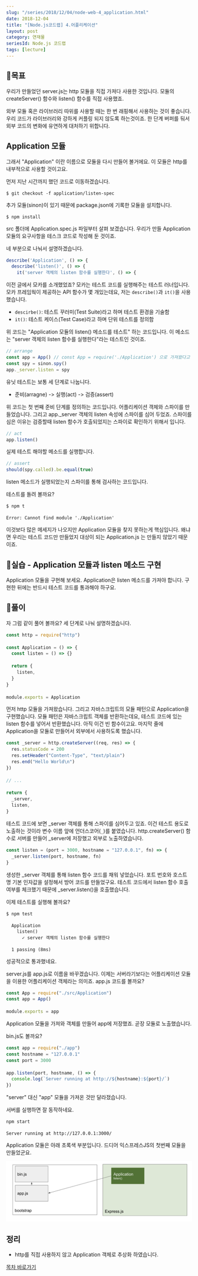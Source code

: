 ```yaml
---
slug: "/series/2018/12/04/node-web-4_application.html"
date: 2018-12-04
title: "[Node.js코드랩] 4.어플리케이션"
layout: post
category: 연재물
seriesId: Node.js 코드랩
tags: [lecture]
---
```


## 🌳목표

우리가 만들었던 server.js는 http 모듈을 직접 가져다 사용한 것입니다.
모듈의 createServer() 함수와 listen() 함수를 직접 사용했죠.

외부 모듈 혹은 라이브러리 따위를 사용할 때는 한 번 래핑해서 사용하는 것이 좋습니다.
우리 코드가 라이브러리와 강하게 커플링 되지 않도록 하는것이죠.
한 단계 버퍼를 둬서 외부 코드의 변화에 유연하게 대처하기 위합니다.

## Application 모듈

그래서 "Application" 이란 이름으로 모듈을 다시 만들어 볼거에요.
이 모듈은 http를 내부적으로 사용할 것이고요.

먼저 지난 시간까지 했던 코드로 이동하겠습니다.

```
$ git checkout -f application/listen-spec
```

추가 모듈(sinon)이 있기 때문에 package.json에 기록한 모듈을 설치합니다.

```
$ npm install
```

src 폴더에 Application.spec.js 파일부터 살펴 보겠습니다.
우리가 만들 Application 모듈의 요구사항을 테스크 코드로 작성해 둔 것이죠.

네 부분으로 나눠서 설명하겠습니다.

```js
describe('Application', () => {
  describe('listen()', () => {
    it('server 객체의 listen 함수를 실행한다', () => {
```

이전 글에서 모카를 소개했었죠? 모카는 테스트 코드를 실행해주는 테스트 러너입니다.
모카 프레임웍이 제공하는 API 함수가 몇 개있는데요, 저는 `describe()`과 `it()`을 사용했습니다.

- `descirbe()`: 테스트 꾸러미(Test Suite)라고 하며 테스트 환경을 기술함
- `it()`: 테스트 케이스(Test Case)라고 하며 단위 테스트를 정의함

위 코드는 "Application 모듈의 listen() 메소드를 테스트" 하는 코드입니다.
이 메소드는 "server 객체의 listen 함수를 실행한다"라는 테스트인 것이죠.

```js
// arrange
const app = App() // const App = require('./Application') 으로 가져왔다고 가정
const spy = sinon.spy()
app._server.listen = spy
```

유닛 테스트는 보통 세 단계로 나눕니다.

- 준비(arragne) -> 실행(act) -> 검증(assert)

위 코드는 첫 번째 준비 단계를 정의하는 코드입니다.
어플리케이션 객체와 스파이를 만들었습니다. 그리고 app.\_server 객체의 listen 속성에 스파이를 심어 두었죠.
스파이를 심은 이유는 검증할때 listen 함수가 호출되었지는 스파이로 확인하기 위해서 입니다.

```js
// act
app.listen()
```

실제 테스트 해야할 메소드를 실행합니다.

```js
// assert
should(spy.called).be.equal(true)
```

listen 메소드가 실행되었는지 스파이를 통해 검사하는 코드입니다.

테스트를 돌려 볼까요?

```
$ npm t

Error: Cannot find module './Application'
```

이것보다 많은 메세지가 나오지만 Application 모듈을 찾지 못하는게 핵심입니다.
왜냐면 우리는 테스트 코드만 만들었지 대상이 되는 Application.js 는 만들지 않았기 때문이죠.

## 🐤실습 - Application 모듈과 listen 메소드 구현

Application 모듈을 구현해 보세요. Application은 listen 메소드를 가져야 합니다.
구현한 뒤에는 반드시 테스트 코드를 통과해야 하구요.

## 🐤풀이

자 그럼 같이 풀어 볼까요? 세 단계로 나눠 설명하겠습니다.

```js
const http = require("http")

const Application = () => {
  const listen = () => {}

  return {
    listen,
  }
}

module.exports = Application
```

먼저 http 모듈을 가져왔습니다.
그리고 자바스크립트의 모듈 패턴으로 Application을 구현했습니다.
모듈 패턴은 자바스크립트 객체를 반환하는데요,
테스트 코드에 있는 listen 함수를 넣어서 반환했습니다. 아직 이건 빈 함수이고요.
마지막 줄에 Application을 모듈로 만들어서 외부에서 사용하도록 했습니다.

```js
const _server = http.createServer((req, res) => {
  res.statusCode = 200
  res.setHeader("Content-Type", "text/plain")
  res.end("Hello World\n")
})

// ...

return {
  _server,
  listen,
}
```

테스트 코드에 보면 _server 객체를 통해 스파이를 심어두고 있죠.
이건 테스트 용도로 노출하는 것이라 변수 이름 앞에 언더스코어(`_`)를 붙였습니다.
http.createServer() 함수로 서버를 만들어 \_server에 저장했고 외부로 노출하였습니다.

```js
const listen = (port = 3000, hostname = "127.0.0.1", fn) => {
  _server.listen(port, hostname, fn)
}
```

생성한 \_server 객체를 통해 listen 함수 코드를 채워 넣었습니다.
포트 번호와 호스트명 기본 인자값을 설정해서 방어 코드를 만들었구요.
테스트 코드에서 listen 함수 호출여부를 체크했기 때문에 \_server.listen()을 호출했습니다.

이제 테스트를 실행해 볼까요?

```
$ npm test

  Application
    listen()
      ✓ server 객체의 listen 함수를 실행한다

  1 passing (8ms)
```

성공적으로 통과했네요.

server.js를 app.js로 이름을 바꾸겠습니다.
이제는 서버라기보다는 어플리케이션 모듈을 이용한 어플리케이션 객체라는 의미죠.
app.js 코드를 볼까요?

```js
const App = require("./src/Application")
const app = App()

module.exports = app
```

Application 모듈을 가져와 객체를 만들어 app에 저장했죠. 곧장 모듈로 노출했습니다.

bin.js도 볼까요?

```js
const app = require("./app")
const hostname = "127.0.0.1"
const port = 3000

app.listen(port, hostname, () => {
  console.log(`Server running at http://${hostname}:${port}/`)
})
```

"server" 대신 "app" 모듈을 가져온 것만 달라졌습니다.

서버를 실행하면 잘 동작하네요.

```
npm start

Server running at http://127.0.0.1:3000/
```

Application 모듈은 아래 초록색 부분입니다.
드디어 익스프레스JS의 첫번째 모듈을 만들었군요.

![](/assets/imgs/2018/12/04/struct.png)

## 정리

- http를 직접 사용하지 않고 Application 객체로 추상화 하였습니다.

[목차 바로가기](/series/2018/12/01/node-web-0_index.html)
